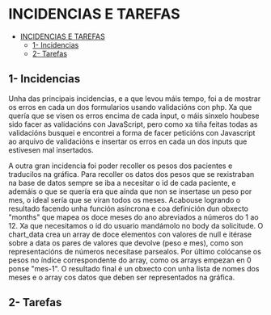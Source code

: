 # INCIDENCIAS E TAREFAS
- [INCIDENCIAS E TAREFAS](#incidencias-e-tarefas)
  - [1- Incidencias](#1--incidencias)
  - [2- Tarefas](#2--tarefas)

## 1- Incidencias

Unha das principais incidencias, e a que levou máis tempo, foi a de mostrar os erros en cada un dos formularios usando validacións con php. Xa que quería que se visen os erros encima de cada input, o máis sinxelo houbese sido facer as validacións con JavaScript, pero como xa tiña feitas todas as validacións busquei e encontrei a forma de facer peticións con Javascript ao arquivo de validacións e insertar os erros en cada un dos inputs que estivesen mal insertados.

A outra gran incidencia foi poder recoller os pesos dos pacientes e traducilos na gráfica.
Para recoller os datos dos pesos que se rexistraban na base de datos sempre se iba a necesitar o id de cada paciente, e ademáis o que se quería era que aínda que non se insertase un peso por mes, o ideal sería que se viran todos os meses. Acabouse logrando o resultado facendo unha función asíncrona e coa definición dun obxecto "months" que mapea os doce meses do ano abreviados a números do 1 ao 12.
Xa que necesitamos o id do usuario mandámolo no body da solicitude.
O chart_data crea un array de doce elementos con valores de null e itérase sobre a data os pares de valores que devolve (peso e mes), como son representacións de números necesítase parsealos.
Por último colócanse os pesos no índice correspondente do array, como os arrays empezan en 0 ponse "mes-1".
O resultado final é un obxecto con unha lista de nomes dos meses e o array cos datos que deben ser representados na gráfica.

## 2- Tarefas
